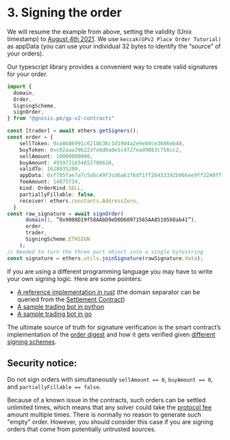 # 3. Signing the order

We will resume the example from above, setting the validity (Unix timestamp) to [August 4th 2021](https://www.epochconverter.com/?q=1628035200). We use `keccak(GPv2 Place Order Tutorial)` as appData (you can use your individual 32 bytes to identify the “source” of your orders).

Our typescript library provides a convenient way to create valid signatures for your order.

```typescript
import {
  domain,
  Order,
  SigningScheme,
  signOrder,
} from "@gnosis.pm/gp-v2-contracts"

const [trader] = await ethers.getSigners();
const order = {
    sellToken: 0xa0b86991c6218b36c1d19d4a2e9eb0ce3606eb48,
    buyToken: 0xc02aaa39b223fe8d0a0e5c4f27ead9083c756cc2,
    sellAmount: 10000000000,
    buyAmount: 4959721654652700610,
    validTo: 1628035200,
    appData: 0xf785fae7a7c5abc49f3cd6a61f6df1ff26433392b066ee9ff2240ff1eb7ab6e4,
    feeAmount: 14075734,
    kind: OrderKind.SELL,
    partiallyFillable: false,
    receiver: ethers.constants.AddressZero,
  }
const raw_signature = await signOrder(
      domain(1, ”0x9008D19f58AAbD9eD0D60971565AA8510560ab41”),
      order,
      trader,
      SigningScheme.ETHSIGN
    );
// Needed to turn the three part object into a single bytestring
const signature = ethers.utils.joinSignature(rawSignature.data);
```

If you are using a different programming language you may have to write your own signing logic. Here are some pointers:

* [A reference implementation in rust](https://github.com/gnosis/gp-v2-services/blob/d76f23b867e8dbb201f51736c9666e9b18d1086e/model/src/order.rs#L166) (the domain separator can be queried from the [Settlement Contract](https://etherscan.io/address/0x9008D19f58AAbD9eD0D60971565AA8510560ab41#readContract))
* [A sample trading bot in python](https://pastebin.com/cKXUz0SW)
* [A sample trading bot in go](https://pastebin.com/r787C2wT)

The ultimate source of truth for signature verification is the smart contract’s implementation of the [order digest](https://github.com/gnosis/gp-v2-contracts/blob/main/src/contracts/libraries/GPv2Order.sol#L134) and how it gets verified given [different signing schemes](https://github.com/gnosis/gp-v2-contracts/blob/main/src/contracts/mixins/GPv2Signing.sol#L141).

## **Security notice:**

Do not sign orders with simultaneously `sellAmount == 0`, `buyAmount == 0`, and `partiallyFillable == false`.

Because of a known issue in the contracts, such orders can be settled unlimited times, which means that any solver could take the [protocol fee](../../overview/definitions) amount multiple times. There is normally no reason to generate such "empty" order. However, you should consider this case if you are signing orders that come from potentially untrusted sources.
